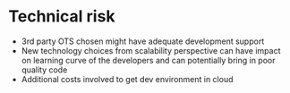 # Technical risk

- 3rd party OTS chosen might have adequate development support
- New technology choices from scalability perspective can have impact on learning curve of the developers and can potentially bring in poor quality code
- Additional costs involved to get dev environment in cloud
